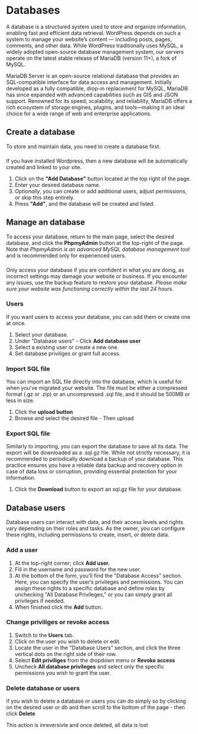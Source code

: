 # Databases

A database is a structured system used to store and organize information, enabling fast and efficient data retrieval.
WordPress depends on such a system to manage your website’s content — including posts, pages, comments, and other data. While WordPress traditionally uses MySQL, a widely adopted open-source database management system, our servers operate on the latest stable release of MariaDB (version 11+), a fork of MySQL.

MariaDB Server is an open-source relational database that provides an SQL-compatible interface for data access and management. Initially developed as a fully compatible, drop-in replacement for MySQL, MariaDB has since expanded with advanced capabilities such as GIS and JSON support. Renowned for its speed, scalability, and reliability, MariaDB offers a rich ecosystem of storage engines, plugins, and tools—making it an ideal choice for a wide range of web and enterprise applications.




## Create a database

To store and maintain data, you need to create a database first.

<div class="info custom-block" style="padding-top: 8px">
If you have installed Wordpress, then a new database will be automatically created and linked to your site.
</div>

1. Click on the **"Add Database"** button located at the top right of the page.
2. Enter your desired database name.
3. <i>Optionally</i>, you can create or add additional users, adjust permissions, or skip this step entirely.
4. Press **"Add"**, and the database will be created and listed.




## Manage an database

To access your database, return to the main page, select the desired database, and click the <b>PhpmyAdmin</b> button at the top-right of the page. Note that <i>PhpmyAdmin is an advanced MySQL database management tool</i> and is recommended only for experienced users.

<div class="warning custom-block" style="padding-top: 8px">
Only access your database if you are confident in what you are doing, as incorrect settings may damage your website or business. If you encounter any issues, use the backup feature to restore your database. <i>Please make sure your website was functioning correctly within the last 24 hours.</i></div>


### Users

If you want users to access your database, you can add them or create one at once.

1. Select your database.
2. Under "Database users" - Click <b>Add database user</b>
3. Select a existing user or create a new one.
4. Set database priviliges or grant full access.


### Import SQL file

You can import an SQL file directly into the database, which is useful for when you've migrated your website. The file must be either a compressed format (.gz or .zip) or an uncompressed .sql file, and it should be 500MB or less in size.

1. Click the <b>upload button</b>
2. Browse and select the desired file - Then upload

### Export SQL file

Similarly to importing, you can export the database to save all its data. The export will be downloaded as a .sql.gz file. While not strictly necessary, it is recommended to periodically download a backup of your database. This practice ensures you have a reliable data backup and recovery option in case of data loss or corruption, providing essential protection for your information. 

1. Click the <b>Download</b> button to export an sql.gz file for your database.


## Database users

Database users can interact with data, and their access levels and rights vary depending on their roles and tasks. As the owner, you can configure these rights, including permissions to create, insert, or delete data. 

### Add a user

1. At the top-right corner; click <b>Add user.</b>
2. Fill in the username and password for the new user.
3. At the bottom of the form, you’ll find the "Database Access" section. Here, you can specify the user’s privileges and permissions. You can assign these rights to a specific database and define roles by unchecking "All Database Privileges," or you can simply grant all privileges if needed.
4. When finished click the <b>Add</b> button. 


### Change priviliges or revoke access

1. Switch to the <b>Users</b> tab.
2. Click on the user you wish to delete or edit.
3. Locate the user in the "Database Users" section, and click the three vertical dots on the right side of their row.
4. Select <b>Edit priviliges</b> from the dropdown menu or <b>Revoke access</b>
5. Uncheck <b>All database privileges</b> and select only the specific permissions you wish to grant the user.


### Delete database or users

if you wish to delete a database or users you can do simply so by clicking on the desired user or db and then scroll to the bottom of the page - then click <b>Delete</b>

<Note>This action is inreversivle and once deleted, all data is lost </Note>







